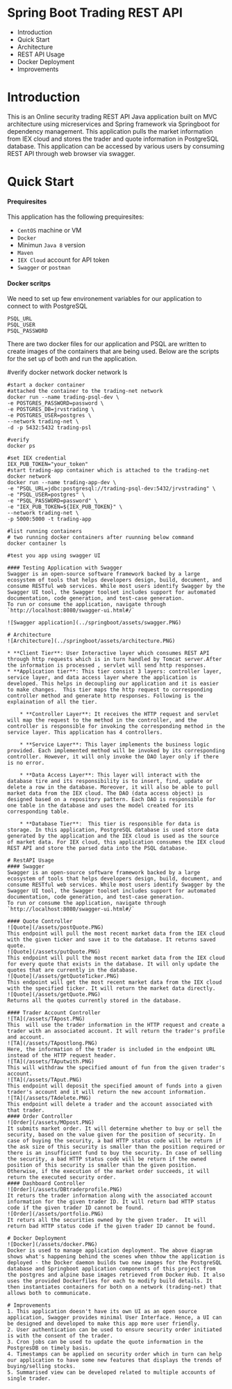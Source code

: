 # Spring Boot Trading REST API
* Introduction
* Quick Start
* Architecture
* REST API Usage
* Docker Deployment
* Improvements

# Introduction
 This is an Online security trading REST API Java application built on MVC architecture using micreservices and Spring framework via Springboot for dependency management. This application pulls the market information from IEX cloud and stores the trader and quote information in PostgreSQL database. This application can be accessed by various users by consuming REST API through web browser via swagger.
 
# Quick Start
####  Prequiresites
  This application has the following prequiresites:
 *  `CentOS` machine or VM
 *  `Docker`
 *  Minimun `Java 8` version
 *  `Maven`
 *  `IEX Cloud` account for API token
 *  `Swagger` or `postman`
#### Docker scritps
We need to set up few environement variables for our application to connect to with PostgreSQL

```
PSQL_URL
PSQL_USER
PSQL_PASSWORD
```
There are two docker files for our application and PSQL are written to create images of the containers that are being used. Below are the scripts for the set up of both and run the application.

#verify docker network
    docker network ls
    
    #start a docker container
    #attached the container to the trading-net network
    docker run --name trading-psql-dev \
    -e POSTGRES_PASSWORD=password \
    -e POSTGRES_DB=jrvstrading \
    -e POSTGRES_USER=postgres \
    --network trading-net \
    -d -p 5432:5432 trading-psl
    
    #verify
    docker ps
    
    #set IEX credential
    IEX_PUB_TOKEN="your_token"
    #start trading-app container which is attached to the trading-net docker network
    docker run --name trading-app-dev \
    -e "PSQL_URL=jdbc:postgresql://trading-psql-dev:5432/jrvstrading" \
    -e "PSQL_USER=postgres" \
    -e "PSQL_PASSWORD=password" \
    -e "IEX_PUB_TOKEN=${IEX_PUB_TOKEN}" \
    --network trading-net \
    -p 5000:5000 -t trading-app
    
    #list running containers
    # two running docker containers after ruunning below command
    docker container ls
    
    #test you app using swagger UI
```
#### Testing Application with Swagger 
Swagger is an open-source software framework backed by a large ecosystem of tools that helps developers design, build, document, and consume RESTful web services. While most users identify Swagger by the Swagger UI tool, the Swagger toolset includes support for automated documentation, code generation, and test-case generation. 
To run or consume the application, navigate through `http://localhost:8080/swagger-ui.html#/`

![Swagger application](../springboot/assets/swagger.PNG)

# Architecture
![Architecture](../springboot/assets/architecture.PNG)

* **Client Tier**: User Interactive layer which consumes REST API through http requests which is in turn handled by Tomcat server.After the information is processed , servlet will send http responses.
* **Application tier**: This tier consist 3 layers: controller layer, service layer, and data access layer where the application is developed. This helps in decoupling our application and it is easier to make changes.  This tier maps the http request to corresponding controller method and generate http responses. Following is the explaination of all the tier.

    * **Controller Layer**: It receives the HTTP request and servlet will map the request to the method in the controller, and the controller is responsible for invoking the corresponding method in the service layer. This application has 4 controllers.
    
    * **Service Layer**: This layer implements the business logic provided. Each implemented method will be invoked by its corresponding controller. However, it will only invoke the DAO layer only if there is no error.
    
    * **Data Access Layer**: This layer will interact with the database tire and its responsibility is to insert, find, update or delete a row in the database. Moreover, it will also be able to pull market data from the IEX cloud. The DAO (data access object) is designed based on a repository pattern. Each DAO is responsible for one table in the database and uses the model created for its corresponding table.

    * **Database Tier**:  This tier is responsible for data is storage. In this application, PostgreSQL database is used store data generated by the application and the IEX cloud is used as the source of market data. For IEX cloud, this application consumes the IEX cloud REST API and store the parsed data into the PSQL database.

# RestAPI Usage
#### Swagger
Swagger is an open-source software framework backed by a large ecosystem of tools that helps developers design, build, document, and consume RESTful web services. While most users identify Swagger by the Swagger UI tool, the Swagger toolset includes support for automated documentation, code generation, and test-case generation. 
To run or consume the application, navigate through `http://localhost:8080/swagger-ui.html#/`

#### Quote Controller
![Quote](/assets/postQuote.PNG)
This endpoint will pull the most recent market data from the IEX cloud with the given ticker and save it to the database. It returns saved quote.
![Quote](/assets/putQuote.PNG)
This endpoint will pull the most recent market data from the IEX cloud for every quote that exists in the database. It will only update the quotes that are currently in the database.
![Quote](/assets/getQuoteTicker.PNG)
This endpoint will get the most recent market data from the IEX cloud with the specified ticker. It will return the market data directly.
![Quote](/assets/getQuote.PNG)
Returns all the quotes currently stored in the database.

#### Trader Account Controller
![TA](/assets/TApost.PNG)
This  will use the trader information in the HTTP request and create a trader with an associated account. It will return the trader's profile and account.
![TA](/assets/TApostlong.PNG)
Here, the information of the trader is included in the endpoint URL instead of the HTTP request header.
![TA](/assets/TAputwith.PNG)
This will withdraw the specified amount of fun from the given trader's account.
![TA](/assets/TAput.PNG)
This endpoint will deposit the specified amount of funds into a given trader's account and it will return the new account information.
![TA](/assets/TAdelete.PNG)
This endpoint will delete a trader and the account associated with that trader. 
#### Order Controller
![Order](/assets/MOpost.PNG)
It submits market order. It will determine whether to buy or sell the security, based on the value given for the position of security. In case of buying the security, a bad HTTP status code will be return if the ask size of this security is smaller than the position required or there is an insufficient fund to buy the security. In case of selling the security, a bad HTTP status code will be return if the owned position of this security is smaller than the given position. Otherwise, if the execution of the market order succeeds, it will return the executed security order.
#### Dashboard Controller
![Order](/assets/DBtraderprofile.PNG)
It returs the trader information along with the associated account information for the given trader ID. It will return bad HTTP status code if the given trader ID cannot be found.
![Order](/assets/portfolio.PNG)
It returs all the securities owned by the given trader.  It will return bad HTTP status code if the given trader ID cannot be found.

# Docker Deployment
![Docker](/assets/docker.PNG)
Docker is used to manage application deployment. The above diagram shows what's happening behind the scenes when thhow the application is deployed - the Docker daemon builds two new images for the PostgreSQL database and Springboot application components of this project from the postgres and alpine base images retrieved from Docker Hub. It also uses the provided Dockerfiles for each to modify build details. It then instantiates containers for both on a network (trading-net) that allows both to communicate.

# Improvements
1. This application doesn't have its own UI as an open source application, Swagger provides minimal User Interface. Hence, a UI can be designed and developed to make this app more user friendly.
2. User authentication can be used to ensure security order initiated is with the consent of the trader.
3. Cron jobs can be used to update the quote information in the PostgresDB on timely basis.
4. Timestamps can be applied on security order which in turn can help our application to have some new features that displays the trends of buying/selling stocks.
5. Summarised view can be developed related to multiple accounts of single trader.

